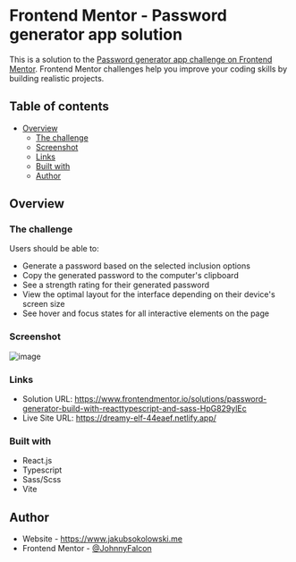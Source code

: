 

# Frontend Mentor - Password generator app solution

This is a solution to the [Password generator app challenge on Frontend Mentor](https://www.frontendmentor.io/challenges/password-generator-app-Mr8CLycqjh). Frontend Mentor challenges help you improve your coding skills by building realistic projects. 

## Table of contents

- [Overview](#overview)
  - [The challenge](#the-challenge)
  - [Screenshot](#screenshot)
  - [Links](#links)
  - [Built with](#built-with)
  - [Author](#author)



## Overview

### The challenge

Users should be able to:

- Generate a password based on the selected inclusion options
- Copy the generated password to the computer's clipboard
- See a strength rating for their generated password
- View the optimal layout for the interface depending on their device's screen size
- See hover and focus states for all interactive elements on the page

### Screenshot

![image](https://github.com/JohnnyFalcon/password-generator/assets/82409487/4807175c-1589-4fac-b601-33dcea1cf40a)


### Links

- Solution URL: https://www.frontendmentor.io/solutions/password-generator-build-with-reacttypescript-and-sass-HpG829ylEc
- Live Site URL: https://dreamy-elf-44eaef.netlify.app/


### Built with

- React.js
- Typescript
- Sass/Scss
- Vite


## Author

- Website - https://www.jakubsokolowski.me
- Frontend Mentor - [@JohnnyFalcon](https://www.frontendmentor.io/profile/yourusername](https://www.frontendmentor.io/profile/JohnnyFalcon))

